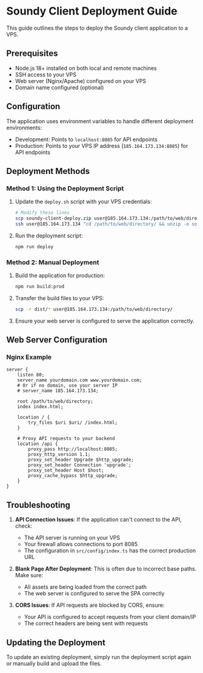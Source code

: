 # Soundy Client Deployment Guide

This guide outlines the steps to deploy the Soundy client application to a VPS.

## Prerequisites

- Node.js 18+ installed on both local and remote machines
- SSH access to your VPS
- Web server (Nginx/Apache) configured on your VPS
- Domain name configured (optional)

## Configuration

The application uses environment variables to handle different deployment environments:

- Development: Points to `localhost:8085` for API endpoints
- Production: Points to your VPS IP address (`185.164.173.134:8085`) for API endpoints

## Deployment Methods

### Method 1: Using the Deployment Script

1. Update the `deploy.sh` script with your VPS credentials:
   ```bash
   # Modify these lines
   scp soundy-client-deploy.zip user@185.164.173.134:/path/to/web/directory/
   ssh user@185.164.173.134 "cd /path/to/web/directory/ && unzip -o soundy-client-deploy.zip && rm soundy-client-deploy.zip"
   ```

2. Run the deployment script:
   ```bash
   npm run deploy
   ```

### Method 2: Manual Deployment

1. Build the application for production:
   ```bash
   npm run build:prod
   ```

2. Transfer the build files to your VPS:
   ```bash
   scp -r dist/* user@185.164.173.134:/path/to/web/directory/
   ```

3. Ensure your web server is configured to serve the application correctly.

## Web Server Configuration

### Nginx Example

```nginx
server {
    listen 80;
    server_name yourdomain.com www.yourdomain.com;
    # Or if no domain, use your server IP
    # server_name 185.164.173.134;

    root /path/to/web/directory;
    index index.html;

    location / {
        try_files $uri $uri/ /index.html;
    }

    # Proxy API requests to your backend
    location /api {
        proxy_pass http://localhost:8085;
        proxy_http_version 1.1;
        proxy_set_header Upgrade $http_upgrade;
        proxy_set_header Connection 'upgrade';
        proxy_set_header Host $host;
        proxy_cache_bypass $http_upgrade;
    }
}
```

## Troubleshooting

1. **API Connection Issues**: If the application can't connect to the API, check:
   - The API server is running on your VPS
   - Your firewall allows connections to port 8085
   - The configuration in `src/config/index.ts` has the correct production URL

2. **Blank Page After Deployment**: This is often due to incorrect base paths. Make sure:
   - All assets are being loaded from the correct path
   - The web server is configured to serve the SPA correctly

3. **CORS Issues**: If API requests are blocked by CORS, ensure:
   - Your API is configured to accept requests from your client domain/IP
   - The correct headers are being sent with requests

## Updating the Deployment

To update an existing deployment, simply run the deployment script again or manually build and upload the files. 